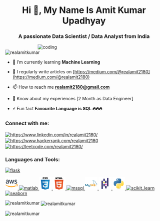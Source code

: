<h1 align="center">Hi 👋, My Name Is Amit Kumar Upadhyay</h1>
<h3 align="center">A passionate Data Scientist / Data Analyst from India</h3>
<img align='right' alt='coding' width='400' src="https://camo.githubusercontent.com/ac72e4f7d2f729b40688fffdd0be81dab92639f929d4e40e588493c10085e495/68747470733a2f2f6d65646961322e67697068792e636f6d2f6d656469612f37633851654230564d6464464f75753469522f67697068792e6769663f6369643d65636630356534376d6f61636e6968786e6b646b366e356334753463357265397035676568726a6e653065366b76736e267269643d67697068792e6769662663743d67">

<p align="left"> <img src="https://komarev.com/ghpvc/?username=realamitkumar&label=Profile%20views&color=0e75b6&style=flat" alt="realamitkumar" /> </p>

- 🌱 I’m currently learning **Machine Learning**

- 📝 I regularly write articles on [https://medium.com/@realamit2180](https://medium.com/@realamit2180)

- 📫 How to reach me **realamit2180@gmail.com**

- 📄 Know about my experiences [2 Month as Data Engineer]

- ⚡ Fun fact **Favourite Language is SQL 🔥🔥🔥**


<h3 align="left">Connect with me:</h3>
<p align="left">
<a href="https://www.linkedin.com/in/realamit2180/" target="blank"><img align="center" src="https://raw.githubusercontent.com/rahuldkjain/github-profile-readme-generator/master/src/images/icons/Social/linked-in-alt.svg" alt="https://www.linkedin.com/in/realamit2180/" height="30" width="40" /></a>
<a href="https://www.hackerrank.com/https://www.hackerrank.com/realamit2180" target="blank"><img align="center" src="https://raw.githubusercontent.com/rahuldkjain/github-profile-readme-generator/master/src/images/icons/Social/hackerrank.svg" alt="https://www.hackerrank.com/realamit2180" height="30" width="40" /></a>
<a href="https://www.leetcode.com/https://leetcode.com/realamit2180/" target="blank"><img align="center" src="https://raw.githubusercontent.com/rahuldkjain/github-profile-readme-generator/master/src/images/icons/Social/leet-code.svg" alt="https://leetcode.com/realamit2180/" height="30" width="40" /></a>
</p>

<h3 align="left">Languages and Tools:</h3>
<p align="left"> <a href="https://flask.palletsprojects.com/" target="_blank" rel="noreferrer"> <img src="https://www.vectorlogo.zone/logos/pocoo_flask/pocoo_flask-icon.svg" alt="flask" width="40" height="40"/> </a> <a href="https://www.microsoft.com/en-us/sql-server" target="_blank" rel="noreferrer"> <p align="left"> <a href="https://aws.amazon.com" target="_blank" rel="noreferrer"> <img src="https://raw.githubusercontent.com/devicons/devicon/master/icons/amazonwebservices/amazonwebservices-original-wordmark.svg" alt="aws" width="40" height="40"/> </a> <a href="https://www.w3schools.com/css/" target="_blank" rel="noreferrer"> <img src="https://upload.wikimedia.org/wikipedia/commons/2/21/Matlab_Logo.png" alt="matlab" width="40" height="40"/> <img src="https://raw.githubusercontent.com/devicons/devicon/master/icons/css3/css3-original-wordmark.svg" alt="css3" width="40" height="40"/> <img src="https://raw.githubusercontent.com/devicons/devicon/master/icons/html5/html5-original-wordmark.svg" alt="html5" width="40" height="40"/> <img src="https://www.svgrepo.com/show/303229/microsoft-sql-server-logo.svg" alt="mssql" width="40" height="40"/> </a> <a href="https://www.mysql.com/" target="_blank" rel="noreferrer"> <img src="https://raw.githubusercontent.com/devicons/devicon/master/icons/mysql/mysql-original-wordmark.svg" alt="mysql" width="40" height="40"/> </a> <a href="https://pandas.pydata.org/" target="_blank" rel="noreferrer"> <img src="https://raw.githubusercontent.com/devicons/devicon/2ae2a900d2f041da66e950e4d48052658d850630/icons/pandas/pandas-original.svg" alt="pandas" width="40" height="40"/> </a> <a href="https://www.python.org" target="_blank" rel="noreferrer"> <img src="https://raw.githubusercontent.com/devicons/devicon/master/icons/python/python-original.svg" alt="python" width="40" height="40"/> </a> <a href="https://scikit-learn.org/" target="_blank" rel="noreferrer"> <img src="https://upload.wikimedia.org/wikipedia/commons/0/05/Scikit_learn_logo_small.svg" alt="scikit_learn" width="40" height="40"/> </a> <a href="https://seaborn.pydata.org/" target="_blank" rel="noreferrer"> <img src="https://seaborn.pydata.org/_images/logo-mark-lightbg.svg" alt="seaborn" width="40" height="40"/> </a> </p>

<p><img align="left" src="https://github-readme-stats.vercel.app/api/top-langs?username=realamitkumar&show_icons=true&locale=en&layout=compact" alt="realamitkumar" /></p>

<p>&nbsp;<img align="center" src="https://github-readme-stats.vercel.app/api?username=realamitkumar&show_icons=true&locale=en" alt="realamitkumar" /></p>

<p><img align="center" src="https://github-readme-streak-stats.herokuapp.com/?user=realamitkumar&" alt="realamitkumar" /></p>


